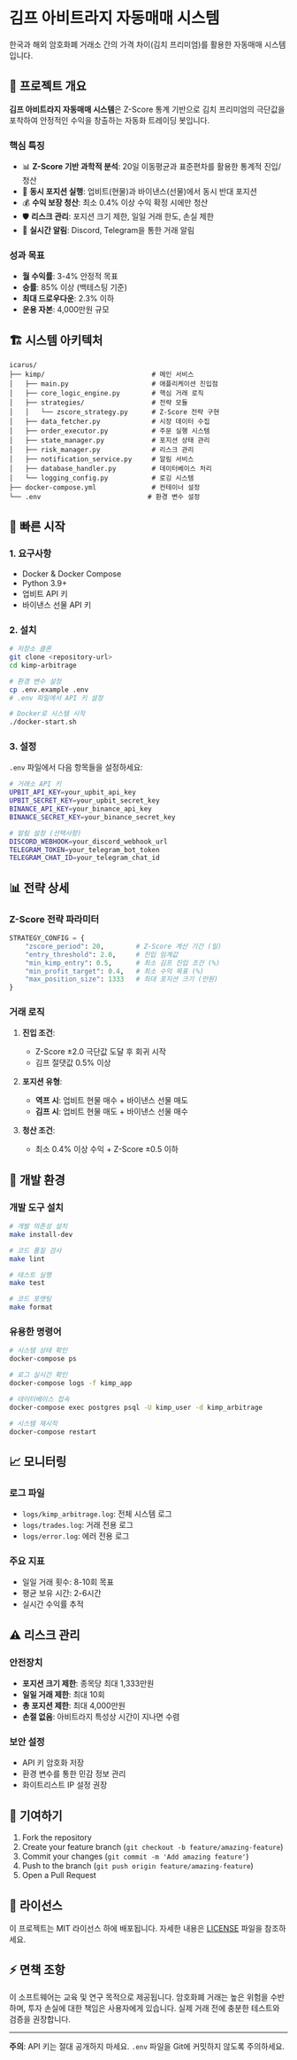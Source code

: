 # 김프 아비트라지 자동매매 시스템

한국과 해외 암호화폐 거래소 간의 가격 차이(김치 프리미엄)를 활용한 자동매매 시스템입니다.

## 🎯 프로젝트 개요

**김프 아비트라지 자동매매 시스템**은 Z-Score 통계 기반으로 김치 프리미엄의 극단값을 포착하여 안정적인 수익을 창출하는 자동화 트레이딩 봇입니다.

### 핵심 특징

- 📊 **Z-Score 기반 과학적 분석**: 20일 이동평균과 표준편차를 활용한 통계적 진입/청산
- 🔄 **동시 포지션 실행**: 업비트(현물)과 바이낸스(선물)에서 동시 반대 포지션
- 💰 **수익 보장 청산**: 최소 0.4% 이상 수익 확정 시에만 청산
- 🛡️ **리스크 관리**: 포지션 크기 제한, 일일 거래 한도, 손실 제한
- 📱 **실시간 알림**: Discord, Telegram을 통한 거래 알림

### 성과 목표

- **월 수익률**: 3-4% 안정적 목표
- **승률**: 85% 이상 (백테스팅 기준)
- **최대 드로우다운**: 2.3% 이하
- **운용 자본**: 4,000만원 규모

## 🏗️ 시스템 아키텍처

```
icarus/
├── kimp/                           # 메인 서비스
│   ├── main.py                     # 애플리케이션 진입점
│   ├── core_logic_engine.py        # 핵심 거래 로직
│   ├── strategies/                 # 전략 모듈
│   │   └── zscore_strategy.py      # Z-Score 전략 구현
│   ├── data_fetcher.py             # 시장 데이터 수집
│   ├── order_executor.py           # 주문 실행 시스템
│   ├── state_manager.py            # 포지션 상태 관리
│   ├── risk_manager.py             # 리스크 관리
│   ├── notification_service.py     # 알림 서비스
│   ├── database_handler.py         # 데이터베이스 처리
│   └── logging_config.py           # 로깅 시스템
├── docker-compose.yml              # 컨테이너 설정
└── .env                           # 환경 변수 설정
```

## 🚀 빠른 시작

### 1. 요구사항

- Docker & Docker Compose
- Python 3.9+
- 업비트 API 키
- 바이낸스 선물 API 키

### 2. 설치

```bash
# 저장소 클론
git clone <repository-url>
cd kimp-arbitrage

# 환경 변수 설정
cp .env.example .env
# .env 파일에서 API 키 설정

# Docker로 시스템 시작
./docker-start.sh
```

### 3. 설정

`.env` 파일에서 다음 항목들을 설정하세요:

```bash
# 거래소 API 키
UPBIT_API_KEY=your_upbit_api_key
UPBIT_SECRET_KEY=your_upbit_secret_key
BINANCE_API_KEY=your_binance_api_key
BINANCE_SECRET_KEY=your_binance_secret_key

# 알림 설정 (선택사항)
DISCORD_WEBHOOK=your_discord_webhook_url
TELEGRAM_TOKEN=your_telegram_bot_token
TELEGRAM_CHAT_ID=your_telegram_chat_id
```

## 📊 전략 상세

### Z-Score 전략 파라미터

```python
STRATEGY_CONFIG = {
    "zscore_period": 20,        # Z-Score 계산 기간 (일)
    "entry_threshold": 2.0,     # 진입 임계값
    "min_kimp_entry": 0.5,      # 최소 김프 진입 조건 (%)
    "min_profit_target": 0.4,   # 최소 수익 목표 (%)
    "max_position_size": 1333   # 최대 포지션 크기 (만원)
}
```

### 거래 로직

1. **진입 조건**:
   - Z-Score ±2.0 극단값 도달 후 회귀 시작
   - 김프 절댓값 0.5% 이상
   
2. **포지션 유형**:
   - **역프 시**: 업비트 현물 매수 + 바이낸스 선물 매도
   - **김프 시**: 업비트 현물 매도 + 바이낸스 선물 매수

3. **청산 조건**:
   - 최소 0.4% 이상 수익 + Z-Score ±0.5 이하

## 🔧 개발 환경

### 개발 도구 설치

```bash
# 개발 의존성 설치
make install-dev

# 코드 품질 검사
make lint

# 테스트 실행
make test

# 코드 포맷팅
make format
```

### 유용한 명령어

```bash
# 시스템 상태 확인
docker-compose ps

# 로그 실시간 확인
docker-compose logs -f kimp_app

# 데이터베이스 접속
docker-compose exec postgres psql -U kimp_user -d kimp_arbitrage

# 시스템 재시작
docker-compose restart
```

## 📈 모니터링

### 로그 파일

- `logs/kimp_arbitrage.log`: 전체 시스템 로그
- `logs/trades.log`: 거래 전용 로그
- `logs/error.log`: 에러 전용 로그

### 주요 지표

- 일일 거래 횟수: 8-10회 목표
- 평균 보유 시간: 2-6시간
- 실시간 수익률 추적

## ⚠️ 리스크 관리

### 안전장치

- **포지션 크기 제한**: 종목당 최대 1,333만원
- **일일 거래 제한**: 최대 10회
- **총 포지션 제한**: 최대 4,000만원
- **손절 없음**: 아비트라지 특성상 시간이 지나면 수렴

### 보안 설정

- API 키 암호화 저장
- 환경 변수를 통한 민감 정보 관리
- 화이트리스트 IP 설정 권장

## 🤝 기여하기

1. Fork the repository
2. Create your feature branch (`git checkout -b feature/amazing-feature`)
3. Commit your changes (`git commit -m 'Add amazing feature'`)
4. Push to the branch (`git push origin feature/amazing-feature`)
5. Open a Pull Request

## 📄 라이선스

이 프로젝트는 MIT 라이선스 하에 배포됩니다. 자세한 내용은 [LICENSE](LICENSE) 파일을 참조하세요.

## ⚡ 면책 조항

이 소프트웨어는 교육 및 연구 목적으로 제공됩니다. 암호화폐 거래는 높은 위험을 수반하며, 투자 손실에 대한 책임은 사용자에게 있습니다. 실제 거래 전에 충분한 테스트와 검증을 권장합니다.

---

**주의**: API 키는 절대 공개하지 마세요. `.env` 파일을 Git에 커밋하지 않도록 주의하세요.